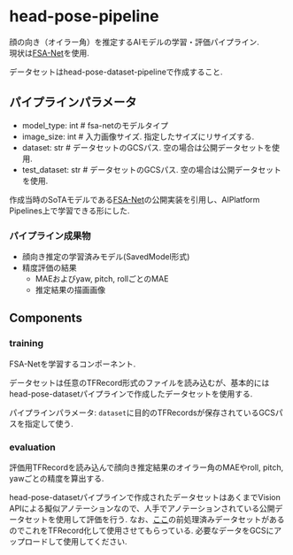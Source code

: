 # head-pose-pipeline

顔の向き（オイラー角）を推定するAIモデルの学習・評価パイプライン.  
現状は[FSA-Net](https://github.com/shamangary/FSA-Net)を使用.

データセットはhead-pose-dataset-pipelineで作成すること.

## パイプラインパラメータ

- model_type: int		# fsa-netのモデルタイプ
- image_size: int		# 入力画像サイズ. 指定したサイズにリサイズする.
- dataset: str			# データセットのGCSパス. 空の場合は公開データセットを使用.
- test_dataset: str		# データセットのGCSパス. 空の場合は公開データセットを使用.

作成当時のSoTAモデルである[FSA-Net](https://github.com/shamangary/FSA-Net)の公開実装を引用し、AIPlatform Pipelines上で学習できる形にした.

### パイプライン成果物
- 顔向き推定の学習済みモデル(SavedModel形式)
- 精度評価の結果
  - MAEおよびyaw, pitch, rollごとのMAE
  - 推定結果の描画画像

## Components

### training

FSA-Netを学習するコンポーネント.  

データセットは任意のTFRecord形式のファイルを読み込むが、基本的にはhead-pose-datasetパイプラインで作成したデータセットを使用する.

パイプラインパラメータ: `dataset`に目的のTFRecordsが保存されているGCSパスを指定して使う.

### evaluation

評価用TFRecordを読み込んで顔向き推定結果のオイラー角のMAEやroll, pitch, yawごとの精度を算出する.  

head-pose-datasetパイプラインで作成されたデータセットはあくまでVision APIによる擬似アノテーションなので、人手でアノテーションされている公開データセットを使用して評価を行う. なお、[ここ](https://github.com/shamangary/FSA-Net#codes)の前処理済みデータセットがあるのでこれをTFRecord化して使用させてもらっている. 必要なデータをGCSにアップロードして使用してください.
